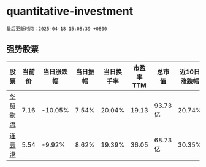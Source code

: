 # quantitative-investment

`最后更新时间：2025-04-18 15:08:39 +0800`

## 强势股票

|股票|当前价|当日涨跌幅|当日振幅|当日换手率|市盈率TTM|总市值|近10日涨跌幅|
|----|----|----|----|----|----|----|----|
|[华贸物流](https://xueqiu.com/S/SH603128)|7.16|-10.05%|7.54%|20.04%|19.13|93.73亿|20.74%|
|[连云港](https://xueqiu.com/S/SH601008)|5.54|-9.92%|8.62%|19.39%|36.05|68.73亿|30.35%|
